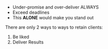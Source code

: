 - Under-promise and over-deliver  ALWAYS
- Exceed deadlines
- This **ALONE** would make you stand out

There are only 2 ways to ways to retain clients:
1. Be liked
2. Deliver Results
